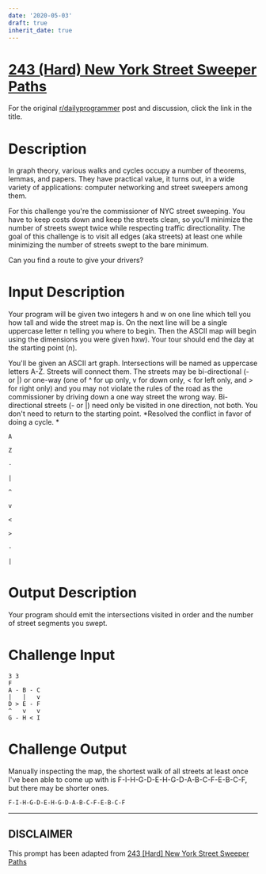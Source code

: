 ```yaml
---
date: '2020-05-03'
draft: true
inherit_date: true
---
```


# [243 (Hard) New York Street Sweeper Paths](https://www.reddit.com/r/dailyprogrammer/comments/3vey01/20151204_challenge_243_hard_new_york_street/)

For the original [r/dailyprogrammer](https://www.reddit.com/r/dailyprogrammer/) post and discussion, click the link in the title.

# Description
In graph theory, various walks and cycles occupy a number of theorems, lemmas, and papers. They have practical value, it turns out, in a wide variety of applications: computer networking and street sweepers among them. 

For this challenge you're the commissioner of NYC street sweeping. You have to keep costs down and keep the streets clean, so you'll minimize the number of streets swept twice while respecting traffic directionality. The goal of this challenge is to visit all edges (aka streets) at least one while minimizing the number of streets swept to the bare minimum. 

Can you find a route to give your drivers? 

# Input Description
Your program will be given two integers h and w on one line which tell you how tall and wide the street map is. On the next line will be a single uppercase letter n telling you where to begin. Then the ASCII map will begin using the dimensions you were given hxw). Your tour should end the day at the starting point (n).

You'll be given an ASCII art graph. Intersections will be named as uppercase letters A-Z. Streets will connect them. The streets may be bi-directional (- or |) or one-way (one of ^ for up only, v for down only, < for left only, and > for right only) and you may not violate the rules of the road as the commissioner by driving down a one way street the wrong way. Bi-directional streets (- or |) need only be visited in one direction, not both. You don't need to return to the starting point. *Resolved the conflict in favor of doing a cycle. *


```
A
```

```
Z
```

```
-
```

```
|
```

```
^
```

```
v
```

```
<
```

```
>
```

```
-
```

```
|
```
# Output Description
Your program should emit the intersections visited in order and the number of street segments you swept. 

# Challenge Input

```
3 3
F 
A - B - C
|   |   v
D > E - F
^   v   v
G - H < I
```
# Challenge Output
Manually inspecting the map, the shortest walk of all streets at least once I've been able to come up with is F-I-H-G-D-E-H-G-D-A-B-C-F-E-B-C-F, but there may be shorter ones.


```
F-I-H-G-D-E-H-G-D-A-B-C-F-E-B-C-F
```

----
## **DISCLAIMER**
This prompt has been adapted from [243 [Hard] New York Street Sweeper Paths](https://www.reddit.com/r/dailyprogrammer/comments/3vey01/20151204_challenge_243_hard_new_york_street/
)
